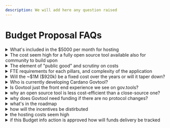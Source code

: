 ```yaml
---
description: We will add here any question raised
---
```


# Budget Proposal FAQs



<details>

<summary>What's included in the $5000 per month for hosting</summary>

Govtool is not just one tool, it is made of multiple applications, and the development of each of the follows common standards for reliability and quality assurance. Furthermore, Govtool provides access not only to Cardano governance on mainnet, but also on Preview and PreProd, giving more opportunities to ada holders, and dApps that rely on Govtool APIs, to test governance.

The $5000 is estimated based on an avg of the current monthly costs which cover the enviroments listed below and more.

GovTool:

* Dev environment
  * Voting and Delegation pillars dev
  * Proposal and/Budget discussion pillars dev
  * Outcomes pillar dev

- QA environment
  * Voting and Delegation pillars qa
  * Proposal and Budget discussion pillars qa
  * Outcomes pillar qa

* Preview environment (preview.gov.tools)
  * Voting and Delegation pillars preview
  * Proposal and Budget discussion pillars preview
  * Outcomes pillar preview
  * Preview instance of DB-sync

- PreProd (pre-prod.gov.tools)
  * Voting and Delegation pillars preprod
  * Proposal and Budget discussion pillars preprod&#x20;
  * Outcomes pillar preprod
  * PreProd instance of DB-sync

* Mainnet (gov.tools)
  * Voting and Delegation pillars mainnet
  * Proposal and Budget discussion pillars mainnet
  * Outcomes pillar mainnet
  * Mainnet instance of DB-sync

- CC Portal (constitution.gov.tools)
  * Mainnet

Fully detailed cost breakdown is available at the following [link](https://docs.google.com/spreadsheets/d/1RwuE1JRRwNp_-M8h5KXpyOJyS0-SVXi9k5YxvGCx_Zo/edit?gid=256167646#gid=256167646).

</details>

<details>

<summary>The cost seem high for a fully open source tool available also for community to build upon</summary>

Building an open source tools correctly does actually require more effort, especially if it's done in a decentralised way (and so is less cost-efficient than a privately owned close-source tool), because:

a. Every new feature of bug fix needs to be correctly documented and verified via different levels of quality assurance testing. This requires more time, infra-resources, and people, then just developing and deploying.\
This is needed however to make sure the tool works (especially when so many other tools depend on it) and also to allow anyone to use the open source code (keeping detailed documentation updated).

b. Also, Govtool is made of separate application, then rendered in one experience, covering the end-to-end governance process. This makes it easier for anyone to re-use and expand each application code, and make the experience more reliable by distributing and decentralising the development, so reducing risks of one builder failing and the whole Govtool going down. This however increases complexity in the development process.

c. Even more, on top of decentralised development, also the direction is decentralised, coming directly from Cardano community, channeled via the Governance tools working group, this makes of course the process longer then a close-source, privately owned mono-repo tool, built by one team with a centralised decision making point.

</details>

<details>

<summary>The element of "public good" and scrutiny on costs</summary>

To safeguard Cardano’s democratic legitimacy, as Cardano community, we must maintain a reliable, neutral, open-source governance set of tools, fully community-owned, non-commercial, and free to access, built as public good.&#x20;

The element of public good is mentioned because Govtool is not owned by any company and it's not built for commercial reasons. It simply has been there to support Cardano's governance since before CIP1694 was approved to act as that minimum foundational option to always keep governance participation fair.&#x20;

So, this needs more scrutiny on costs, not less, because this is everyone's tool, proposed to be funded with Cardano's treasury.&#x20;

There is always more that can be done towards that. In the proposal there is detailed description of how the money will be allocated and why, down to the individual hosting cluster. Even more, historic costs for the past 20+ months have been documented [https://tinyurl.com/4xv3vb9x](https://t.co/OFa0QnCidd)

</details>

<details>

<summary>FTE requirements for each pillars, and complexity of the application</summary>

As mentioned above, Govtool is made of 5 separate complex application. It's development follows rigorous standards. Most of these application have created governance standards for tooling figuring out hard challenges from scratch (when on-chain governance was just a CIP). \
\
However, the most important element here is what is Govtool. As mentioned in this reply [https://tinyurl.com/2z437vpd](https://t.co/VInkne3Fq2) : Govtool is not just the user interface you see, over 90% of the effort is allocated in the open-source backend. This BackEnd is what powers a lot of the other governance tools (you can see some examples in this part of the proposal [https://tinyurl.com/58jdd3ne](https://t.co/Op7XhTJm7N))

</details>

<details>

<summary>Will the ~$1M ($920k) be a fixed cost over the years or will it taper down?</summary>

The strategy described in the budget proposal is defined for these costs to gradually reduce over time by:

a. Expanding the pool of contributor (especially individuals) via the better and better documentation, easier paths to contribute and re-use the code (using platform like Andamio which make it easy to get rewarded), all of this also supported by the level 2 incentives (₳250k)

b. Govtool has supported Cardano community getting into full governance, enabling DRep registrations during bootstrapping phase, supporting Chang and Plomin Hard Fork ratification, and more generally providing ready solutions for other tools to interact with Cardano's Governance.\
These meant that for the past 20+ months the effort has been to add new features that were gradually coming to governance. Over the next 12 months, alongside adding improvements, refactoring will be conducted (and has already started) to make running these set of tools more efficient.

</details>

<details>

<summary>Who is currently developing Cardano Govtool?</summary>

Who is currently developing Cardano Govtool? Cardano Govtool is NOT built by Intersect developers. Intersect had (and still has) a facilitation role in the process, first of all via the Governance tools working group (which is an Intersect working group) and with dedicated staff supporting alignment between builders.&#x20;

Govtool is developed by Community Builders such as[@LidoNation](https://x.com/LidoNation) [@Juno\_stakepool](https://x.com/Juno_stakepool) [@bynetio](https://x.com/bynetio) [@We\_Deliver\_IT](https://x.com/We_Deliver_IT) (who also submitted the info action) and by individual contributors

</details>

<details>

<summary>Is Govtool just the front end experience we see on gov.tools?</summary>

Govtool largest value is in its backend, available via open APIs&#x20;

Govtool is not just the user interface you see, over 90% of the effort is allocated in the open-source backend. This is made of 5 separate application (structured in this way to keep them reusable by other builders and reduce downtime), these are built following the best development standard (to ensure again uptime and reliability).&#x20;

And most importantly, this BackEnd is what powers a lot of the other governance tools (you can see some examples in this part of the proposal [https://tinyurl.com/58jdd3ne](https://t.co/Op7XhTJm7N))

</details>

<details>

<summary>why an open source tool is less cost-efficient than a close-source one?</summary>

[https://x.com/cardano\_govtool/status/1941099474408935772](https://x.com/cardano_govtool/status/1941099474408935772)

True decentralise open-source development is less cost-efficient than a centralised closed-source one

To safeguard Cardano’s democratic legitimacy, as Cardano community, we must maintain a reliable, neutral, open-source governance set of tools, fully community-owned, non-commercial, and free to access, built as public good.

Of course being this fully community-led and owned, and being built in the open in a decentralised way, makes it less cost-efficient, but it's necessary to meet the goal above. For reference, if Govtool was one application, closed-sourced, owned and built by one company, potentially it can be actively maintained by 4 engineers.

At the moment, Govtool is one of the only (in some cases the only) open-source community owned governance tool for Cardano. Without it community participation in governance relies on the will of closed-sourced privately owned tools (most of which need Govtool APIs to work).

\--

High standards for open-source development and access to multiple networks

Contributing to the cost and complexity are the rigorous standards Govtool development follows.

With dedicated development and quality assurance environments for each application, overall end-to-end automated testing and 3 production environments, one for each network (preview, pre-prod and mainnet), Govtool has the highest standards of development and engineering right now.\
This ensures also community access to these test neworks, allowing easier onboarding in Governance.



</details>

<details>

<summary>why does Govtool need funding if there are no protocol changes?</summary>



* Govtool is not just dependent on Cardano's protocol changes (although when they happen you need to make sure to have resources to update and test all changes). It relies on different libraries so like any other tool, to remain operational requires a minimum effort this is described mostly in the level 1 of the proposal.
* Also Govtool being community owned needs to support latest standards defined by Cardano community in CIPs.
* Even more outside of the the new features or improvements requested by the community, there are adjustments needed as governance is in its early stages still and keeps evolving.

So, in relation to effort and funding:

* To keep the tools running at least the funding of level 1 described in the proposal is needed.
* To support key updates to keep it relevant to the ever evolving Cardano governance, and so keep an foundational tool for participation, level 2 or level 3 are funding needed, depending on the speed of development the community expects. (If community feels Cardano's governance can remain easy to participate to, open and fair, only relying on privately owned tools, then no level of the proposal should be funded.)

</details>

<details>

<summary>what's in the roadmap</summary>

[https://x.com/cardano\_govtool/status/1940814666482983085](https://x.com/cardano_govtool/status/1940814666482983085)

You can see key planned (as well as delivered) initiatives here [https://tinyurl.com/4275j7w4](https://t.co/msEkcwvj5i). Important also to note that Govtool roadmap is directly defined by the Cardano community, so subject to change and evolution, so the best place to check what's coming next is the community backlog [https://tinyurl.com/dt84eyek](https://t.co/zbmLzWicEV) and the community discussion (recently started to make it easier to define direction) [https://tinyurl.com/34fs6nz3](https://t.co/KX5OroIeX1)

</details>

<details>

<summary>how will the incentives be distirbuted</summary>

As mentioned in the proposal the incentives of level 2 (₳ 250k) will be allocated via platforms like Andamio following existing open-source bounty processes, where a task is defined and if completed, and then approved and merged, the reward can be paid (in this case it will be done on-chain).\
All this is directed by the community via the Governance tools working group

</details>

<details>

<summary>the hosting costs seem high</summary>

[https://x.com/cardano\_govtool/status/1940814666482983085](https://x.com/cardano_govtool/status/1940814666482983085)

High level there are costs of 0.25 FTE to manage that process (highly complex) and costs to run Dev, QA environments for each of the applications (5) and Preview, PreProd and Mainnet production environments (Keeping Govtool one of the few places where users can interact easily with governance also on preview and preprod). The full breakdown of the devOps costs can be found in the proposal with details down to the individual AWS service, you can check here [https://tinyurl.com/5c69eczn](https://t.co/Myu25O6jP6) and here [https://tinyurl.com/ms4yfxjk](https://t.co/sps9uY4B3J)

</details>

<details>

<summary>if this Budget info action is approved how will funds delivery be tracked</summary>

The Cardano Govtool budget proposal, if approved and then funded via the treasury action, will be handled via the smart contract framework Intersect will use for the 39 treasury actions that will soon be submitted on-chain.&#x20;

The community incentives will be distributed transparently on-chain with platforms like Andamio.&#x20;

Even more, along side that on-chain transparency, Govtool development is open and transparent for everyone to check and contribute to:&#x20;

* Govtool open repos [https://docs.gov.tools/participate-in-development/governance-tools-repositories](https://t.co/wvOshTC1EW)&#x20;
* Govtool discussion [https://github.com/IntersectMBO/govtool/discussions](https://t.co/C1N9Dcu8QK)&#x20;
* Govtool open backlog [https://github.com/orgs/IntersectMBO/projects/34](https://t.co/YyGPSFjBgM)

</details>
